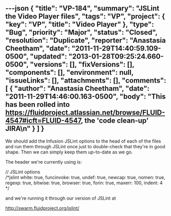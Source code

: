 ---json
{
  "title": "VP-184",
  "summary": "JSLint the Video Player files",
  "tags": "VP",
  "project": {
    "key": "VP",
    "title": "Video Player"
  },
  "type": "Bug",
  "priority": "Major",
  "status": "Closed",
  "resolution": "Duplicate",
  "reporter": "Anastasia Cheetham",
  "date": "2011-11-29T14:40:59.109-0500",
  "updated": "2013-01-28T09:25:24.660-0500",
  "versions": [],
  "fixVersions": [],
  "components": [],
  "environment": null,
  "issueLinks": [],
  "attachments": [],
  "comments": [
    {
      "author": "Anastasia Cheetham",
      "date": "2011-11-29T14:46:00.163-0500",
      "body": "This has been rolled into <https://fluidproject.atlassian.net/browse/FLUID-4547#icft=FLUID-4547>, the 'code clean-up' JIRA\n"
    }
  ]
}
---
We should add the Infusion JSLint options to the head of each of the files and run them through JSLint once just to double-check that they're in good shape. Then we can simply keep them up-to-date as we go.

The header we're currently using is:

// JSLint options \
/\*jslint white: true, funcinvoke: true, undef: true, newcap: true, nomen: true, regexp: true, bitwise: true, browser: true, forin: true, maxerr: 100, indent: 4 \*/

and we're running it through our version of JSLint at&#x20;

<http://swarm.fluidproject.org/jslint/>

        